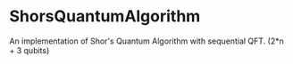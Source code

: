 # ShorsQuantumAlgorithm
An implementation of Shor's Quantum Algorithm with sequential QFT. (2*n + 3 qubits)
